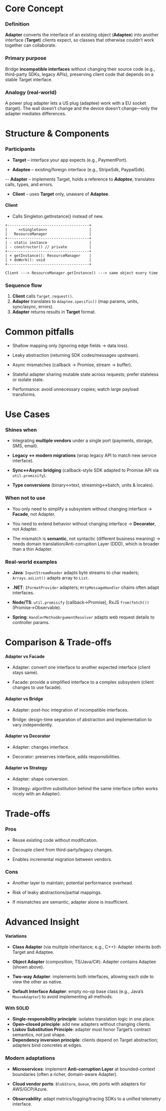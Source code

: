 # Core Concept

### Definition

**Adapter** converts the interface of an existing object (**Adaptee**) into another interface (**Target**) clients expect, so classes that otherwise couldn’t work together can collaborate.

### Primary purpose

Bridge **incompatible interfaces** without changing their source code (e.g., third-party SDKs, legacy APIs), preserving client code that depends on a stable Target interface.

### Analogy (real-world)

A power plug adapter lets a US plug (adaptee) work with a EU socket (target). The wall doesn’t change and the device doesn’t change—only the adapter mediates differences.

# Structure & Components

### Participants

- **Target** – interface your app expects (e.g., PaymentPort).

- **Adaptee** – existing/foreign interface (e.g., StripeSdk, PaypalSdk).

-- **Adapter** – implements Target, holds a reference to **_Adaptee_**, translates calls, types, and errors.

- **Client** – uses **Target** only, unaware of **Adaptee**.

#### Client

- Calls Singleton.getInstance() instead of new.

```
+-------------------------------------+
|     <<Singleton>>                   |
|   ResourceManager                   |
+-------------------------------------+
| - static instance                   |
| - constructor() // private          |
+-------------------------------------+
| + getInstance(): ResourceManager    |
| + doWork(): void                    |
+-------------------------------------+

Client ---> ResourceManager.getInstance() ---> same object every time
```

### Sequence flow

1. **Client** calls `Target.request()`.
2. **Adapter** translates to `Adaptee.specific()` (map params, units, sync/async, errors).
3. **Adapter** returns results in **Target** format.

# Common pitfalls

- Shallow mapping only (ignoring edge fields → data loss).

- Leaky abstraction (returning SDK codes/messages upstream).

- Async mismatches (callback → Promise, stream → buffer).

- Stateful adapter sharing mutable state across requests; prefer stateless or isolate state.

- Performance: avoid unnecessary copies; watch large payload transforms.

# Use Cases

### Shines when

- Integrating **multiple vendors** under a single port (payments, storage, SMS, email).

- **Legacy ↔ modern migrations** (wrap legacy API to match new service interface).

- **Sync↔Async bridging** (callback-style SDK adapted to Promise API via `util.promisify`).

- **Type conversions** (binary↔text, streaming↔batch, units & locales).

### When not to use

- You only need to simplify a subsystem without changing interface → **Facade**, not Adapter.

- You need to extend behavior without changing interface → **Decorator**, not Adapter.

- The mismatch is **semantic**, not syntactic (different business meaning) → needs domain translation/Anti-corruption Layer (DDD), which is broader than a thin Adapter.

### Real-world examples

- **Java**: `InputStreamReader` adapts byte streams to char readers; `Arrays.asList()` adapts array to `List`.

- **.NET**: `IFormatProvider` adapters; `HttpMessageHandler` chains often adapt interfaces.

- **Node/TS**: `util.promisify` (callback→Promise), RxJS `from(fetch())` (Promise→Observable).

- **Spring**: `HandlerMethodArgumentResolver` adapts web request details to controller params.

# Comparison & Trade-offs

#### Adapter vs Facade

- Adapter: convert one interface to another expected interface (client stays same).

- Facade: provide a simplified interface to a complex subsystem (client changes to use facade).

#### Adapter vs Bridge

- Adapter: post-hoc integration of incompatible interfaces.

- Bridge: design-time separation of abstraction and implementation to vary independently.

#### Adapter vs Decorator

- Adapter: changes interface.

- Decorator: preserves interface, adds responsibilities.

#### Adapter vs Strategy

- Adapter: shape conversion.

- Strategy: algorithm substitution behind the same interface (often works nicely with an Adapter).

# Trade-offs

### Pros

- Reuse existing code without modification.

- Decouple client from third-party/legacy changes.

- Enables incremental migration between vendors.

### Cons

- Another layer to maintain; potential performance overhead.

- Risk of leaky abstractions/partial mappings.

- If mismatches are semantic, adapter alone is insufficient.

# Advanced Insight

#### Variations

- **Class Adapter** (via multiple inheritance; e.g., C++): Adapter inherits both Target and Adaptee.

- **Object Adapter** (composition; TS/Java/C#): Adapter contains Adaptee (shown above).

- **Two-way Adapter**: implements both interfaces, allowing each side to view the other as native.

- **Default Interface Adapter**: empty no-op base class (e.g., Java’s `MouseAdapter`) to avoid implementing all methods.

#### With SOLID

- **Single-responsibility principle**: isolates translation logic in one place.
- **Open–closed principle**: add new adapters without changing clients.
- **Liskov Substitution Principle**: adapter must honor Target’s contract semantics, not just shape.
- **Dependency inversion principle**: clients depend on Target abstraction; adapters bind concretes at edges.

### Modern adaptations

- **Microservices**: implement **Anti-corruption Layer** at bounded-context boundaries (often a richer, domain-aware Adapter).

- **Cloud vendor ports**: `BlobStore`, `Queue`, `KMS` ports with adapters for AWS/GCP/Azure.

- **Observability**: adapt metrics/logging/tracing SDKs to a unified telemetry interface.
